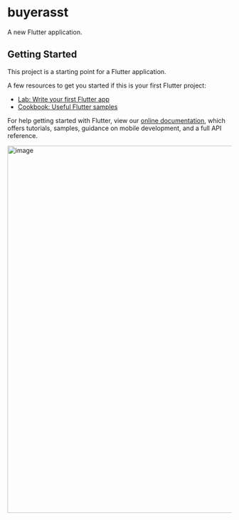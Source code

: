 # buyerasst

A new Flutter application.

## Getting Started

This project is a starting point for a Flutter application.

A few resources to get you started if this is your first Flutter project:

- [Lab: Write your first Flutter app](https://flutter.dev/docs/get-started/codelab)
- [Cookbook: Useful Flutter samples](https://flutter.dev/docs/cookbook)

For help getting started with Flutter, view our
[online documentation](https://flutter.dev/docs), which offers tutorials,
samples, guidance on mobile development, and a full API reference.


<img width="1211" height="826" alt="image" src="https://github.com/user-attachments/assets/f17fbe2e-529a-45d5-b23f-3a06225b26a9" />

